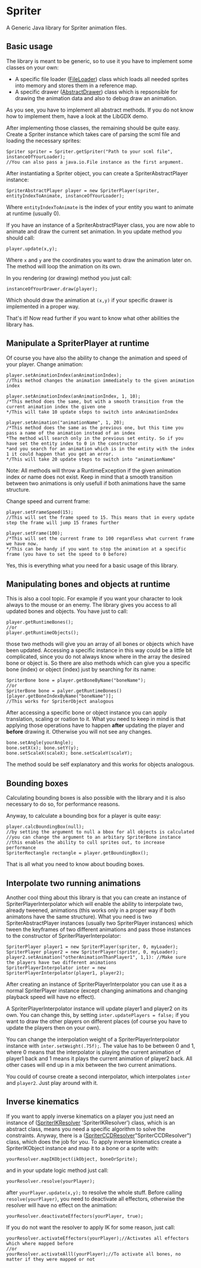 Spriter
=======

A Generic Java library for Spriter animation files.



Basic usage
-----------
The library is meant to be generic, so to use it you have to implement some classes on your own:
*   A specific file loader ([FileLoader](https://github.com/Trixt0r/spriter/blob/master/Spriter/src/com/brashmonkey/spriter/file/FileLoader.java "FileLoader")) class which loads all needed sprites into memory and stores them in a reference map.
*   A specific drawer ([AbstractDrawer](https://github.com/Trixt0r/spriter/blob/master/Spriter/src/com/brashmonkey/spriter/draw/AbstractDrawer.java "AbstractDrawer")) class which is repsonsible for drawing the animation data and also to debug draw an animation.

As you see, you have to implement all abstract methods.
If you do not know how to implement them, have a look at the LibGDX demo.

After implementing those classes, the remaining should be quite easy.
Create a Spriter instance which takes care of parsing the scml file and loading the necessary sprites:
```
Spriter spriter = Spriter.getSpriter("Path to your scml file", instanceOfYourLoader);
//You can also pass a java.io.File instance as the first argument.
```

After instantiating a Spriter object, you can create a SpriterAbstractPlayer instance:
```
SpriterAbstractPlayer player = new SpriterPlayer(spriter, entityIndexToAnimate, instanceOfYourLoader);
```
Where `entityIndexToAnimate` is the index of your entity you want to animate at runtime (usually 0).

If you have an instance of a SpriterAbstractPlayer class, you are now able to animate and draw the current set animation.
In you update method you should call:
```
player.update(x,y);
```
Where `x` and `y` are the coordinates you want to draw the animation later on.
The method will loop the animation on its own.

In you rendering (or drawing) method you just call:
```
instanceOfYourDrawer.draw(player);
```
Which should draw the animation at `(x,y)` if your specific drawer is implemented in a proper way.

That's it! Now read further if you want to know what other abilities the library has.

Manipulate a SpriterPlayer at runtime
-----------------------------
Of course you have also the ability to change the animation and speed of your player.
Change animation:
```
player.setAnimationIndex(anAnimationIndex);
//This method changes the animation immediately to the given animation index

player.setAnimationIndex(anAnimationIndex, 1, 10);
/*This method does the same, but with a smooth transition from the current animation index the given one
*/This will take 10 update steps to switch into anAnimationIndex

player.setAnimation("animationName", 1, 20); 
/*This method does the same as the previous one, but this time you pass a name of the animation instead of an index
*The method will search only in the previous set entity. So if you have set the entity index to 0 in the constructor
*and you search for an animation which is in the entity with the index 1 it could happen that you get an error.
*/This will take 20 update steps to switch into "animationName"
```
Note: All methods will throw a RuntimeException if the given animation index or name does not exist.
Keep in mind that a smooth transition between two animations is only usefull if both animations have the same structure.

Change speed and current frame:
```
player.setFrameSpeed(15);
//This will set the frame speed to 15. This means that in every update step the frame will jump 15 frames further

player.setFrame(100);
/*This will set the current frame to 100 regardless what current frame we have now.
*/This can be handy if you want to stop the animation at a specific frame (you have to set the speed to 0 before)
```
Yes, this is everything what you need for a basic usage of this library.

Manipulating bones and objects at runtime
-----------------------------------------
This is also a cool topic. For example if you want your character to look always to the mouse or an enemy.
The library gives you access to all updated bones and objects. You have just to call:
```
player.getRuntimeBones();
//or
player.getRuntimeObjects();
```
those two methods will give you an array of all bones or objects which have been updated.
Accessing a specific instance in this way could be a little bit complicated, since you do not always know where in the
array the desired bone or object is.
So there are also methods which can give you a specific bone (index) or object (index) just by searching for its name:
```
SpriterBone bone = player.getBoneByName("boneName");
//or
SpriterBone bone = palyer.getRuntimeBones()[player.getBoneIndexByName("boneName")];
//This works for SpriterObject analogous
```
After accessing a specific bone or object instance you can apply translation, scaling or roation to it.
What you need to keep in mind is that applying those operations have to happen __after__ updating the player
and __before__ drawing it. Otherwise you will not see any changes.
```
bone.setAngle(yourAngle);
bone.setX(x); bone.setY(y);
bone.setScaleX(scaleX); bone.setScaleY(scaleY);
```
The method sould be self explanatory and this works for objects analogous.

Bounding boxes
--------------
Calculating bounding boxes is also possible with the library and it is also necessary to do so, for performance reasons.

Anyway, to calculate a bounding box for a player is quite easy:
```
player.calcBoundingBox(null);
//by setting the argument to null a bbox for all objects is calculated
//you can change the argument to an arbitary SpriterBone instance
//this enables the ability to cull sprites out, to increase performance
SpriterRectangle rectangle = player.getBoundingBox();
```

That is all what you need to know about bouding boxes.

Interpolate two running animations
----------------------------------
Another cool thing about this library is that you can create an instance of SpriterPlayerInterpolator which will enable
the ability to interpolate two, already tweened, animations (this works only in a proper way if both animatons have the
same structure).
What you need is two SpriterAbstractPlayer instances (usually two SpriterPlayer instances) which tween the keyframes of
two different animations and pass those instances to the constructor of SpriterPlayerInterpolator:
```
SpriterPlayer player1 = new SpriterPlayer(spriter, 0, myLoader);
SpriterPlayer player2 = new SpriterPlayer(spriter, 0, myLoader);
player2.setAnimation("otherAnimationThanPlayer1", 1,1): //Make sure the players have two different animations
SpriterPlayerInterpolator inter = new SpriterPlayerInterpolator(player1, player2);
```
After creating an instance of SpriterPlayerInterpolator you can use it as a normal SpriterPlayer instance
(except changing animations and changing playback speed will have no effect).

A SpriterPlayerInterpolator instance will update player1 and player2 on its own. You can change this, by setting
`inter.updatePlayers = false;` if you want to draw the other players on different places
(of course you have to update the players then on your own).

You can change the interpolation weight of a SpriterPlayerInterpolator instance with `inter.setWeight(.75f);`.
The value has to be between 0 and 1, where 0 means that the interpolator is playing the current animation of player1 back
and 1 means it plays the current animation of player2 back. All other cases will end up in a mix between the two current animations.

You could of course create a second interpolator, which interpolates `inter` and `player2`. Just play around with it.

Inverse kinematics
------------------
If you want to apply inverse kinematics on a player you just need an instance of ([SpriterIKResolver](https://github.com/Trixt0r/spriter/blob/master/Spriter/src/com/brashmonkey/spriter/ik/SpriterIKResolver.java) 'SpriterIKResolver') class,
which is an abstract class, means you need a specific algorithm to solve the constraints.
Anyway, there is a ([SpriterCCDResolver](https://github.com/Trixt0r/spriter/blob/master/Spriter/src/com/brashmonkey/spriter/ik/SpriterCCDResolver.java)"SpriterCCDResolver") class, which does the job for you.
To apply inverse kinematics create a SpriterIKObject instance and map it to a bone or a sprite with:

```
yourResolver.mapIKObject(ikObject, boneOrSprite);
```
and in your update logic method just call:
```
yourResolver.resolve(yourPlayer);
```
after `yourPlayer.update(x,y);` to resolve the whole stuff.
Before calling `resolve(yourPlayer)`, you need to deactivate all effectors, otherwise the resolver will have no 
effect on the animation:
```
yourResolver.deactivateEffectors(yourPlayer, true);
```
If you do not want the resolver to apply IK for some reason, just call:
```
yourResolver.activateEffectors(yourPlayer);//Activates all effectors which where mapped before
//or
yourResolver.activateAlll(yourPlayer);//To activate all bones, no matter if they were mapped or not
```
